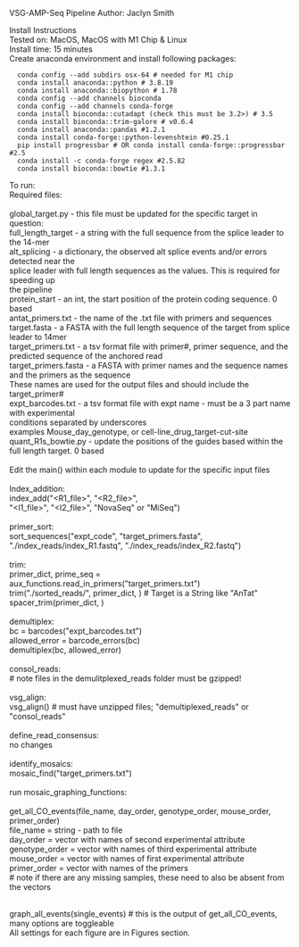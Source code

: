 VSG-AMP-Seq Pipeline
Author: Jaclyn Smith

Install Instructions\
Tested on: MacOS, MacOS with M1 Chip & Linux\
Install time: 15 minutes\
Create anaconda environment and install following packages:

```
  conda config --add subdirs osx-64 # needed for M1 chip
  conda install anaconda::python # 3.8.19
  conda install anaconda::biopython # 1.78
  conda config --add channels bioconda
  conda config --add channels conda-forge
  conda install bioconda::cutadapt (check this must be 3.2>) # 3.5
  conda install bioconda::trim-galore # v0.6.4
  conda install anaconda::pandas #1.2.1
  conda install conda-forge::python-levenshtein #0.25.1
  pip install progressbar # OR conda install conda-forge::progressbar #2.5
  conda install -c conda-forge regex #2.5.82
  conda install bioconda::bowtie #1.3.1
```

To run:\
  Required files:\
  \
    global_target.py - this file must be updated for the specific target in question:\
      full_length_target - a string with the full sequence from the splice leader to the 14-mer\
      alt_splicing - a dictionary, the observed alt splice events and/or errors detected near the\
          splice leader with full length sequences as the values. This is required for speeding up\
          the pipeline\
      protein_start - an int, the start position of the protein coding sequence. 0 based\
      antat_primers.txt - the name of the .txt file with primers and sequences\
    target.fasta - a FASTA with the full length sequence of the target from splice leader to 14mer\
    target_primers.txt - a tsv format file with primer#, primer sequence, and the predicted sequence of the anchored read\
    target_primers.fasta - a FASTA with primer names and the sequence names and the primers as the sequence\
              These names are used for the output files and should include the target_primer#\
    expt_barcodes.txt - a tsv format file with expt name - must be a 3 part name with experimental\
              conditions separated by underscores\
              examples Mouse_day_genotype, or cell-line_drug_target-cut-site\
    quant_R1s_bowtie.py - update the positions of the guides based within the full length target. 0 based\
  \
  Edit the main() within each module to update for the specific input files\
\
  Index_addition:\
    index_add("<R1_file>", "<R2_file>",\
              "<I1_file>", "<I2_file>", "NovaSeq" or "MiSeq")\
\
  primer_sort:\
    sort_sequences("expt_code", "target_primers.fasta", "./index_reads/index_R1.fastq", "./index_reads/index_R2.fastq")\
\
  trim:\
    primer_dict, prime_seq = aux_functions.read_in_primers("target_primers.txt")\
    trim("./sorted_reads/", primer_dict, <Target>) # Target is a String like "AnTat"\
    spacer_trim(primer_dict, <Target>)\
\
  demultiplex:\
    bc = barcodes("expt_barcodes.txt")\
    allowed_error = barcode_errors(bc)\
    demultiplex(bc, allowed_error)\
\
  consol_reads:\
    # note files in the demulitplexed_reads folder must be gzipped!\
\
  vsg_align:\
    vsg_align(<source folder>) # must have unzipped files; "demultiplexed_reads" or "consol_reads"\
\
  define_read_consensus:\
    no changes\
\
  identify_mosaics:\
    mosaic_find("target_primers.txt")\
\
  run mosaic_graphing_functions:\
  \
    get_all_CO_events(file_name, day_order, genotype_order, mouse_order, primer_order)\
      file_name = string - path to file\
      day_order = vector with names of second experimental attribute\
      genotype_order = vector with names of third experimental attribute\
      mouse_order = vector with names of first experimental attribute\
      primer_order = vector with names of the primers\
      # note if there are any missing samples, these need to also be absent from the vectors

  \
    graph_all_events(single_events) # this is the output of get_all_CO_events, many options are toggleable\
    All settings for each figure are in Figures section.

